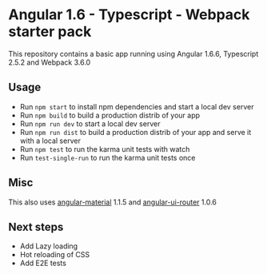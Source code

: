 Angular 1.6 - Typescript - Webpack starter pack
===============================================

This repository contains a basic app running using Angular 1.6.6, Typescript 2.5.2 and Webpack 3.6.0

## Usage

* Run `npm start` to install npm dependencies and start a local dev server
* Run `npm build` to build a production distrib of your app
* Run `npm run dev` to start a local dev server
* Run `npm run dist` to build a production distrib of your app and serve it with a local server
* Run `npm test` to run the karma unit tests with watch
* Run `test-single-run` to run the karma unit tests once

## Misc

This also uses [angular-material](https://github.com/angular/material) 1.1.5 and [angular-ui-router](https://github.com/angular-ui/ui-router) 1.0.6

## Next steps

* Add Lazy loading
* Hot reloading of CSS
* Add E2E tests